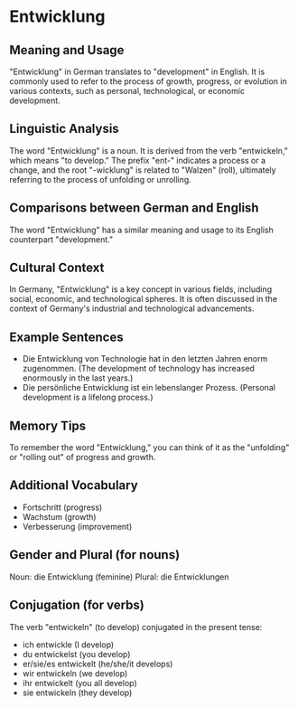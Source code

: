# Entwicklung
## Meaning and Usage
"Entwicklung" in German translates to "development" in English. It is commonly used to refer to the process of growth, progress, or evolution in various contexts, such as personal, technological, or economic development.

## Linguistic Analysis
The word "Entwicklung" is a noun. It is derived from the verb "entwickeln," which means "to develop." The prefix "ent-" indicates a process or a change, and the root "-wicklung" is related to "Walzen" (roll), ultimately referring to the process of unfolding or unrolling. 

## Comparisons between German and English
The word "Entwicklung" has a similar meaning and usage to its English counterpart "development."

## Cultural Context
In Germany, "Entwicklung" is a key concept in various fields, including social, economic, and technological spheres. It is often discussed in the context of Germany's industrial and technological advancements.

## Example Sentences
- Die Entwicklung von Technologie hat in den letzten Jahren enorm zugenommen. (The development of technology has increased enormously in the last years.)
- Die persönliche Entwicklung ist ein lebenslanger Prozess. (Personal development is a lifelong process.)

## Memory Tips
To remember the word "Entwicklung," you can think of it as the "unfolding" or "rolling out" of progress and growth.

## Additional Vocabulary
- Fortschritt (progress)
- Wachstum (growth)
- Verbesserung (improvement)

## Gender and Plural (for nouns)
Noun: die Entwicklung (feminine)
Plural: die Entwicklungen

## Conjugation (for verbs)
The verb "entwickeln" (to develop) conjugated in the present tense:
- ich entwickle (I develop)
- du entwickelst (you develop)
- er/sie/es entwickelt (he/she/it develops)
- wir entwickeln (we develop)
- ihr entwickelt (you all develop)
- sie entwickeln (they develop)